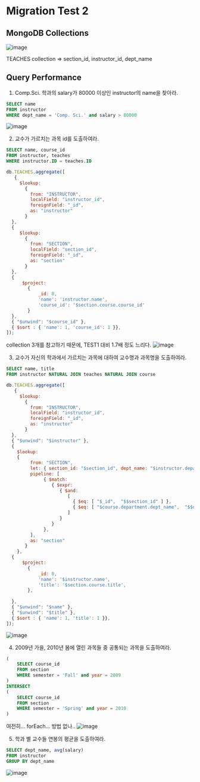 # Migration Test 2

## MongoDB Collections
![image](https://user-images.githubusercontent.com/22045163/83492543-657bb800-a4ee-11ea-8a03-58d67078f2fd.png)

TEACHES collection => section_id, instructor_id, dept_name

## Query Performance

1. Comp.Sci. 학과의 salary가 80000 이상인 instructor의 name을 찾아라.
```SQL
SELECT name
FROM instructor
WHERE dept_name = 'Comp. Sci.' and salary > 80000
```
![image](https://user-images.githubusercontent.com/22045163/83492625-83491d00-a4ee-11ea-9075-d47a80a0d809.png)

2. 교수가 가르치는 과목 id를 도출하여라.
```SQL
SELECT name, course_id
FROM instructor, teaches
WHERE instructor.ID = teaches.ID
```
```js
db.TEACHES.aggregate([
   {
     $lookup:
       {
         from: "INSTRUCTOR",
         localField: "instructor_id",
         foreignField: "_id",
         as: "instructor"
       }
  },
  {
     $lookup:
       {
         from: "SECTION",
         localField: "section_id",
         foreignField: "_id",
         as: "section"
       }
  },
  {
      $project:
        {
            _id: 0,
            'name': 'instructor.name',
            'course_id': '$section.course.course_id'
        }
  },
  { "$unwind": "$course_id" },
  { $sort : { 'name': 1, 'course_id': 1 }},
]);
```

collection 3개를 참고하기 때문에, TEST1 대비 1.7배 정도 느리다.
![image](https://user-images.githubusercontent.com/22045163/83492713-a5db3600-a4ee-11ea-8cec-b20d85f80312.png)

3. 교수가 자신의 학과에서 가르치는 과목에 대하여 교수명과 과목명을 도출하여라.
```SQL
SELECT name, title
FROM instructor NATURAL JOIN teaches NATURAL JOIN course
```
```js
db.TEACHES.aggregate([
   {
     $lookup:
       {
         from: "INSTRUCTOR",
         localField: "instructor_id",
         foreignField: "_id",
         as: "instructor"
       }
  },
  { "$unwind": "$instructor" },
  {
    $lookup:
    {
         from: "SECTION",
         let: { section_id: "$section_id", dept_name: "$instructor.department.dept_name" },
         pipeline: [
              { $match:
                 { $expr:
                    { $and:
                       [
                         { $eq: [ "$_id",  "$$section_id" ] },
                         { $eq: [ "$course.department.dept_name",  "$$dept_name" ] },
                       ]
                    }
                 }
              },
         ],
         as: "section"
       }
    },
  {
      $project:
        {
            _id: 0,
            'name': '$instructor.name',
            'title': '$section.course.title',
        },
        
  },
  { "$unwind": "$name" },
  { "$unwind": "$title" },
  { $sort : { 'name': 1, 'title': 1 }},
]);
```
![image](https://user-images.githubusercontent.com/22045163/83509168-fd38d080-a505-11ea-9eea-0b1743229234.png)

4. 2009년 가을, 2010년 봄에 열린 과목들 중 공통되는 과목을 도출하여라.
```SQL
(
    SELECT course_id
    FROM section 
    WHERE semester = 'Fall' and year = 2009
)
INTERSECT
(
    SELECT course_id
    FROM section
    WHERE semester = 'Spring' and year = 2010
)
```
여전히... forEach... 방법 없나..
![image](https://user-images.githubusercontent.com/22045163/83493310-8ee91380-a4ef-11ea-979e-ece3bb6a9169.png)

5. 학과 별 교수들 연봉의 평균을 도출하여라.
```SQL
SELECT dept_name, avg(salary)
FROM instructor
GROUP BY dept_name
```
![image](https://user-images.githubusercontent.com/22045163/83493371-a6280100-a4ef-11ea-976f-96eca7a036b8.png)
